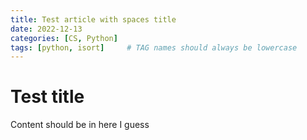 ```yaml
---
title: Test article with spaces title
date: 2022-12-13
categories: [CS, Python]
tags: [python, isort]     # TAG names should always be lowercase
---
```



# Test title
Content should be in here I guess
